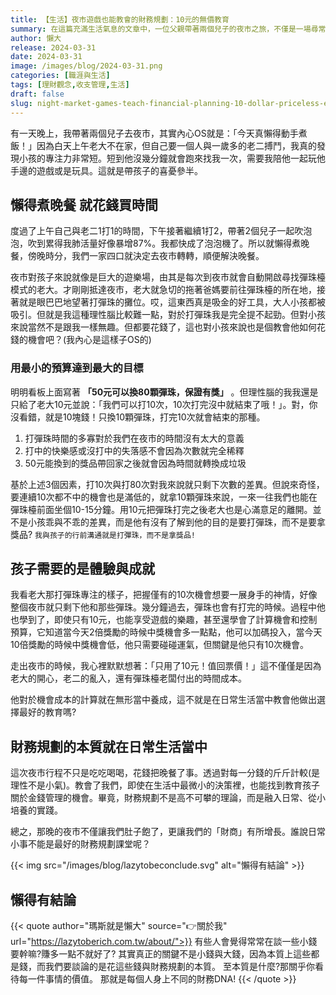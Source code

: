 ```yaml
---
title: 【生活】夜市遊戲也能教會的財務規劃：10元的無價教育
summary: 在這篇充滿生活氣息的文章中，一位父親帶著兩個兒子的夜市之旅，不僅是一場尋常的家庭出遊，更成為了一堂別開生面的財務規劃課。透過一場簡單的打彈珠遊戲，這位父親巧妙地將理財教育融入到孩子們的日常體驗中，用10元的預算實現了最大的快樂與學習效果。這篇文章生動展示了如何在生活中尋找教育孩子關於金錢管理的機會，證明了財務規劃不僅適用於大人，也能從小培養孩子對於金錢的正確觀念和使用方法。
author: 懶大
release: 2024-03-31
date: 2024-03-31
image: /images/blog/2024-03-31.png
categories: [職涯與生活]
tags: [理財觀念,收支管理,生活]
draft: false
slug: night-market-games-teach-financial-planning-10-dollar-priceless-education
---
```

有一天晚上，我帶著兩個兒子去夜市，其實內心OS就是：「今天真懶得動手煮飯！」因為白天上午老大不在家，但自己要一個人與一歲多的老二搏鬥，我真的發現小孩的專注力非常短。短到他沒幾分鐘就會跑來找我一次，需要我陪他一起玩他手邊的遊戲或是玩具。這就是帶孩子的喜憂參半。

## 懶得煮晚餐 就花錢買時間

度過了上午自己與老二1打1的時間，下午接著繼續1打2，帶著2個兒子一起吹泡泡，吹到累得我肺活量好像暴增87%。我都快成了泡泡機了。所以就懶得煮晚餐，傍晚時分，我們一家四口就決定去夜市轉轉，順便解決晚餐。

夜市對孩子來說就像是巨大的遊樂場，由其是每次到夜市就會自動開啟尋找彈珠檯模式的老大。才剛剛抵達夜市，老大就急切的拖著爸媽要前往彈珠檯的所在地，接著就是眼巴巴地望著打彈珠的攤位。哎，這東西真是吸金的好工具，大人小孩都被吸引。但就是我這種理性腦比較難一點，對於打彈珠我是完全提不起勁。但對小孩來說當然不是跟我一樣無趣。但都要花錢了，這也對小孩來說也是個教會他如何花錢的機會吧？(我內心是這樣子OS的)

### 用最小的預算達到最大的目標

明明看板上面寫著 **「50元可以換80顆彈珠，保證有獎」** 。但理性腦的我我還是只給了老大10元並說：「我們可以打10次，10次打完沒中就結束了哦！」。對，你沒看錯，就是10塊錢！只換10顆彈珠，打完10次就會結束的那種。

1. 打彈珠時間的多寡對於我們在夜市的時間沒有太大的意義
2. 打中的快樂感或沒打中的失落感不會因為次數就完全稀釋
3. 50元能換到的獎品帶回家之後就會因為時間就轉換成垃圾

基於上述3個因素，打10次與打80次對我來說就只剩下次數的差異。但說來奇怪，要連續10次都不中的機會也是滿低的，就拿10顆彈珠來說，一來一往我們也能在彈珠檯前面坐個10-15分鐘。用10元把彈珠打完之後老大也是心滿意足的離開。並不是小孩乖與不乖的差異，而是他有沒有了解到他的目的是要打彈珠，而不是要拿獎品? `我與孩子的行前溝通就是打彈珠，而不是拿獎品!`

## 孩子需要的是體驗與成就

我看老大那打彈珠專注的樣子，把握僅有的10次機會想要一展身手的神情，好像整個夜市就只剩下他和那些彈珠。幾分鐘過去，彈珠也會有打完的時候。過程中他也學到了，即使只有10元，也能享受遊戲的樂趣，甚至還學會了計算機會和控制預算，它知道當今天2倍獎勵的時候中獎機會多一點點，他可以加碼投入，當今天10倍獎勵的時候中獎機會低，他只需要碰碰運氣，但關鍵是他只有10次機會。

走出夜市的時候，我心裡默默想著：「只用了10元！值回票價！」這不僅僅是因為老大的開心，老二的亂入，還有彈珠檯老闆付出的時間成本。

他對於機會成本的計算就在無形當中養成，這不就是在日常生活當中教會他做出選擇最好的教育嗎?

## 財務規劃的本質就在日常生活當中

這次夜市行程不只是吃吃喝喝，花錢把晚餐了事。透過對每一分錢的斤斤計較(是理性不是小氣)。教會了我們，即使在生活中最微小的決策裡，也能找到教育孩子關於金錢管理的機會。畢竟，財務規劃不是高不可攀的理論，而是融入日常、從小培養的實踐。

總之，那晚的夜市不僅讓我們肚子飽了，更讓我們的「財商」有所增長。誰說日常小事不能是最好的財務規劃課堂呢？

{{< img src="/images/blog/lazytobeconclude.svg" alt="懶得有結論" >}}
## 懶得有結論

{{< quote author="瑪斯就是懶大" source="👉關於我" url="https://lazytoberich.com.tw/about/">}}
有些人會覺得常常在談一些小錢要幹嘛?賺多一點不就好了?
其實真正的關鍵不是小錢與大錢，因為本質上這些都是錢，而我們要談論的是花這些錢與財務規劃的本質。
至本質是什麼?那關乎你看待每一件事情的價值。
那就是每個人身上不同的財務DNA!
{{< /quote >}}
